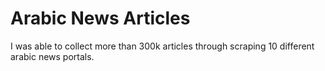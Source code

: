# Arabic News Articles
<p> 
I was able to collect more than 300k articles through scraping 10 different arabic news portals.
</p>
